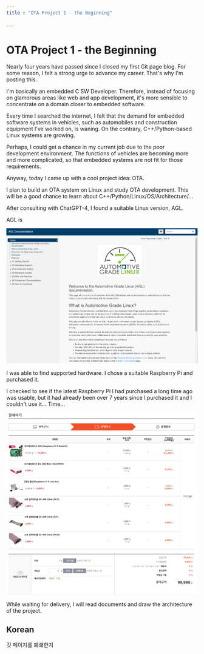 ```yaml
---
title : "OTA Project 1 - the Beginning"

---
```


OTA Project 1 - the Beginning
===
Nearly four years have passed since I closed my first Git page blog. For some reason, I felt a strong urge to advance my career. That's why I'm posting this.

I'm basically an embedded C SW Developer. Therefore, instead of focusing on glamorous areas like web and app development, it's more sensible to concentrate on a domain closer to embedded software.

Every time I searched the internet, I felt that the demand for embedded software systems in vehicles, such as automobiles and construction equipment I've worked on, is waning. On the contrary, C++/Python-based Linux systems are growing.

Perhaps, I could get a chance in my current job due to the poor development environment. The functions of vehicles are becoming more and more complicated, so that embedded systems are not fit for those requirements.

Anyway, today I came up with a cool project idea: OTA.

I plan to build an OTA system on Linux and study OTA development. This will be a good chance to learn about C++/Python/Linux/OS/Architecture/...

After consulting with ChatGPT-4, I found a suitable Linux version, AGL.

AGL is

![AGL Web Site](/assets/images/2024-03/1_AGLWebSite.png)

I was able to find supported hardware. I chose a suitable Raspberry Pi and purchased it.

I checked to see if the latest Raspberry Pi I had purchased a long time ago was usable, but it had already been over 7 years since I purchased it and I couldn't use it... Time...

![Buy Raspberry Pi 4](/assets/images/2024-03/2_BuyRaspberryPi4.png)

While waiting for delivery, I will read documents and draw the architecture of the project.

Korean
---
깃 페이지를 폐쇄한지 